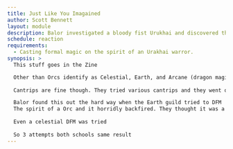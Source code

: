 ```yaml
---
title: Just Like You Imagained
author: Scott Bennett
layout: module
description: Balor investigated a bloody fist Urukhai and discovered that some formal magic caused the black shadow to show up and kill everyone in the circle. Turns out some people need to learn that lesson themselves. 
schedule: reaction
requirements: 
  - Casting formal magic on the spirit of an Urakhai warror.
synopsis: > 
  This stuff goes in the Zine

  Other than Orcs identify as Celestial, Earth, and Arcane (dragon magic)
  
  Cantrips are fine though. They tried various cantrips and they went off without issue

  Balor found this out the hard way when the Earth guild tried to DFM
  The spirit of a Orc and it horridly backfired. They thought it was a fluke and tried again and same result
  
  Even a celestial DFM was tried
  
  So 3 attempts both schools same result
---
```

